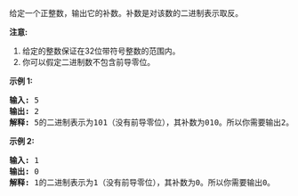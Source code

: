 <html>
 <body>
  <p>
   给定一个正整数，输出它的补数。补数是对该数的二进制表示取反。
  </p>
  <p>
   <strong>
    注意:
   </strong>
  </p>
  <ol>
   <li>
    给定的整数保证在32位带符号整数的范围内。
   </li>
   <li>
    你可以假定二进制数不包含前导零位。
   </li>
  </ol>
  <p>
   <strong>
    示例 1:
   </strong>
  </p>
  <pre>
<strong>输入:</strong> 5
<strong>输出:</strong> 2
<strong>解释:</strong> 5的二进制表示为101（没有前导零位），其补数为010。所以你需要输出2。
</pre>
  <p>
   <strong>
    示例 2:
   </strong>
  </p>
  <pre>
<strong>输入:</strong> 1
<strong>输出:</strong> 0
<strong>解释:</strong> 1的二进制表示为1（没有前导零位），其补数为0。所以你需要输出0。
</pre>
 </body>
</html>